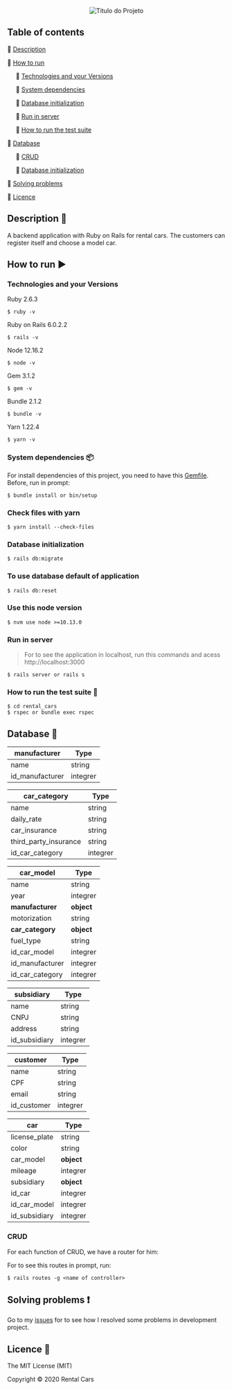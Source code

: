 <p align="center">
  <img src="https://user-images.githubusercontent.com/46378210/81428957-76295000-9133-11ea-910a-ccbdf88e32ba.png" alt="Titulo do Projeto"/>
</p>

## Table of contents

:small_orange_diamond: [Description](#description-checkered_flag)

:small_orange_diamond: [How to run](#how-to-run-arrow_forward)

&nbsp;&nbsp;&nbsp;&nbsp; :small_blue_diamond: [Technologies and your Versions](#technologies-and-your-versions)
  
&nbsp;&nbsp;&nbsp;&nbsp; :small_blue_diamond: [System dependencies](#system-dependencies-package)
  
&nbsp;&nbsp;&nbsp;&nbsp; :small_blue_diamond: [Database initialization](#database-initialization)
  
&nbsp;&nbsp;&nbsp;&nbsp; :small_blue_diamond: [Run in server](#run-in-server)
  
&nbsp;&nbsp;&nbsp;&nbsp; :small_blue_diamond: [How to run the test suite](#how-to-run-the-test-suite-memo)
  
:small_orange_diamond: [Database](#database-floppy_disk)

&nbsp;&nbsp;&nbsp;&nbsp; :small_blue_diamond: [CRUD](#crud)
  
&nbsp;&nbsp;&nbsp;&nbsp; :small_blue_diamond: [Database initialization](#database-initialization)
  
:small_orange_diamond: [Solving problems](#solving-problems-exclamation)

:small_orange_diamond: [Licence](#licence-trident)

## Description :checkered_flag:

A backend application with Ruby on Rails for rental cars. The customers can register itself and choose a model car. 

## How to run :arrow_forward:

### Technologies and your Versions

Ruby 2.6.3
```
$ ruby -v 
```

Ruby on Rails  6.0.2.2
```
$ rails -v 
```

Node 12.16.2
```
$ node -v
```

Gem 3.1.2
```
$ gem -v 
``` 

Bundle 2.1.2
```
$ bundle -v
```

Yarn 1.22.4
```
$ yarn -v
```

### System dependencies :package:

For install dependencies of this project, you need to have this [Gemfile](https://github.com/Diana-ops/rental-cars-treina-dev-1/blob/master/Gemfile). Before, run in prompt:

```
$ bundle install or bin/setup
```
### Check files with yarn

```
$ yarn install --check-files
```
### Database initialization

```
$ rails db:migrate
```
### To use database default of application

```
$ rails db:reset
```

### Use this node version
```
$ nvm use node >=10.13.0
```
### Run in server 

> For to see the application in localhost, run this commands and acess http://localhost:3000

```
$ rails server or rails s
```

### How to run the test suite :memo:

```
$ cd rental_cars
$ rspec or bundle exec rspec
```

## Database :floppy_disk:

|  manufacturer | Type |
| ------------------- | ------------------- |
|  name |  string |
|  id_manufacturer |  integrer |

|  car_category | Type |
| ------------------- | ------------------- |
|  name |  string |
|  daily_rate |  string |
|  car_insurance |  string |
|  third_party_insurance |  string |
|  id_car_category |  integrer |

|  car_model | Type |
| ------------------- | ------------------- |
|  name |  string |
|  year |  integrer |
|  **manufacturer** |  **object** |
|  motorization |  string |
|  **car_category** |   **object** |
|  fuel_type | string |
|  id_car_model |  integrer |
|  id_manufacturer |  integrer |
|  id_car_category |  integrer |

|  subsidiary | Type |
| ------------------- | ------------------- |
|  name |  string |
|  CNPJ |  string |
|  address |  string |
|  id_subsidiary |  integrer |

|  customer | Type |
| ------------------- | ------------------- |
|  name |  string |
|  CPF |  string |
|  email |  string |
|  id_customer |  integrer |

|  car | Type |
| ------------------- | ------------------- |
|  license_plate |  string |
|  color |  string |
|  car_model |  **object** |
|  mileage |  integrer |
|  subsidiary |  **object** |
|  id_car |  integrer |
|  id_car_model |  integrer |
|  id_subsidiary |  integrer |

### CRUD

For each function of CRUD, we have a router for him:

For to see this routes in prompt, run: 

```
$ rails routes -g <name of controller>
```

## Solving problems :exclamation:

Go to my [issues](https://github.com/Diana-ops/rental-cars-treina-dev-1/issues) for to see how I resolved some problems in development project.

## Licence :trident:

The MIT License (MIT)

Copyright :copyright: 2020 Rental Cars
